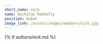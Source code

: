 ```yaml
---
short_name: nick
name: Nicholas Rambally
position: Robot
image_link: /assets/images/members/nick.jpg
---
```

{% tf authors/nick.md %}
